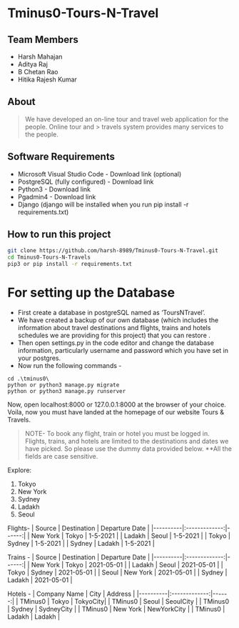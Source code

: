 # Tminus0-Tours-N-Travel
## Team Members
- Harsh Mahajan 
- Aditya Raj
- B Chetan Rao
- Hitika Rajesh Kumar



## About

> We have developed an on-line tour and travel web application for the people. Online tour and > travels system provides many services to the people.

## Software Requirements
- Microsoft Visual Studio Code - Download link (optional)
- PostgreSQL (fully configured) - Download link
-	Python3 - Download link
-	Pgadmin4 - Download link
-	Django (django will be installed when you run pip install -r requirements.txt)



## How to run this project


```sh
git clone https://github.com/harsh-8989/Tminus0-Tours-N-Travel.git
cd Tminus0-Tours-N-Travels
pip3 or pip install -r requirements.txt

```
# For setting up the Database

- First create a database in postgreSQL named as ‘ToursNTravel’.
- We have created a backup of our own database (which includes the information about travel destinations and flights, trains and hotels schedules we are providing for this project) that you can restore .
- Then open settings.py in the code editor and change the database information, particularly username and password which you have set in your postgres.
- Now run the following commands - 
 

```
cd .\tminus0\
python or python3 manage.py migrate
python or python3 manage.py runserver
```
Now, open localhost:8000 or 127.0.0.1:8000 at the browser of your choice.
Voila, now you must have landed at the homepage of our website Tours & Travels.

> NOTE-
To book any flight, train or hotel you must be logged in. Flights, trains, and hotels are limited to the destinations and dates we have picked. So please use the dummy data provided below.
**All the fields are case sensitive.

Explore:
1.	Tokyo
2.	New York
3.	Sydney
4.	Ladakh
5.	Seoul

Flights-
| Source |	Destination |	Departure Date |
|----------|:-------------:|------:|
| New York | 	Tokyo |	1-5-2021 | 
| Ladakh |	Seoul |	1-5-2021 | 
| Tokyo |	Sydney |	1-5-2021 |
| Sydney |	Ladakh |	1-5-2021 |


Trains -
| Source |	Destination |	Departure Date |
|----------|:-------------:|------:|
| New York |	Tokyo |	2021-05-01 |
| Ladakh	| Seoul	 | 2021-05-01 |
| Tokyo	| Sydney |	2021-05-01 |
| Seoul	| New York |	2021-05-01 |
| Sydney	| Ladakh	| 2021-05-01 |

Hotels - 
| Company Name	| City |	Address |
|----------|:-------------:|------:|
| TMinus0	| Tokyo |	TokyoCity|
| TMinus0	| Seoul	| SeoulCity |
| TMinus0	| Sydney	| SydneyCity |
| TMinus0	| New York	| NewYorkCity |
| TMinus0	| Ladakh	| Ladakh |





 
